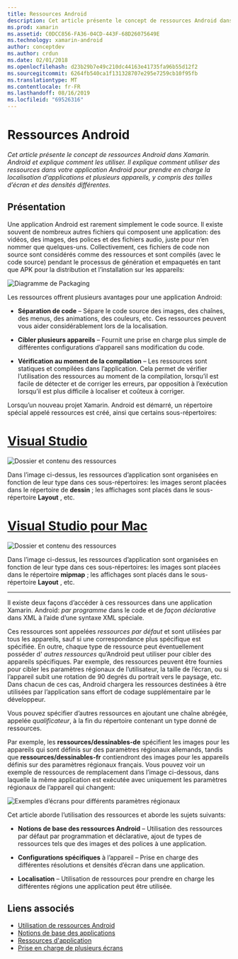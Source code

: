 ```yaml
---
title: Ressources Android
description: Cet article présente le concept de ressources Android dans Xamarin. Android et explique comment les utiliser. Il explique comment utiliser des ressources dans votre application Android pour prendre en charge la localisation d’applications et plusieurs appareils, y compris des tailles d’écran et des densités différentes.
ms.prod: xamarin
ms.assetid: C0DCC856-FA36-04CD-443F-68D26075649E
ms.technology: xamarin-android
author: conceptdev
ms.author: crdun
ms.date: 02/01/2018
ms.openlocfilehash: d23b29b7e49c210dc44163e41735fa96b55d12f2
ms.sourcegitcommit: 6264fb540ca1f131328707e295e7259cb10f95fb
ms.translationtype: MT
ms.contentlocale: fr-FR
ms.lasthandoff: 08/16/2019
ms.locfileid: "69526316"
---
```

# <a name="android-resources"></a>Ressources Android

_Cet article présente le concept de ressources Android dans Xamarin. Android et explique comment les utiliser. Il explique comment utiliser des ressources dans votre application Android pour prendre en charge la localisation d’applications et plusieurs appareils, y compris des tailles d’écran et des densités différentes._


## <a name="overview"></a>Présentation

Une application Android est rarement simplement le code source. Il existe souvent de nombreux autres fichiers qui composent une application: des vidéos, des images, des polices et des fichiers audio, juste pour n’en nommer que quelques-uns. Collectivement, ces fichiers de code non source sont considérés comme des ressources et sont compilés (avec le code source) pendant le processus de génération et empaquetés en tant que APK pour la distribution et l’installation sur les appareils:

![Diagramme de Packaging](images/packaging-diagram.png)

Les ressources offrent plusieurs avantages pour une application Android:

- **Séparation de code** &ndash; Sépare le code source des images, des chaînes, des menus, des animations, des couleurs, etc. Ces ressources peuvent vous aider considérablement lors de la localisation.

- **Cibler plusieurs appareils** &ndash; Fournit une prise en charge plus simple de différentes configurations d’appareil sans modification du code.

- **Vérification au moment de la compilation** &ndash; Les ressources sont statiques et compilées dans l’application. Cela permet de vérifier l’utilisation des ressources au moment de la compilation, lorsqu’il est facile de détecter et de corriger les erreurs, par opposition à l’exécution lorsqu’il est plus difficile à localiser et coûteux à corriger.

Lorsqu’un nouveau projet Xamarin. Android est démarré, un répertoire spécial appelé ressources est créé, ainsi que certains sous-répertoires:

# <a name="visual-studiotabwindows"></a>[Visual Studio](#tab/windows)

![Dossier et contenu des ressources](images/resources-folder-vs.png)

Dans l’image ci-dessus, les ressources d’application sont organisées en fonction de leur type dans ces sous-répertoires: les images seront placées dans le répertoire de **dessin** ; les affichages sont placés dans le sous-répertoire **Layout** , etc.
 
# <a name="visual-studio-for-mactabmacos"></a>[Visual Studio pour Mac](#tab/macos)

![Dossier et contenu des ressources](images/resources-folder-xs.png)

Dans l’image ci-dessus, les ressources d’application sont organisées en fonction de leur type dans ces sous-répertoires: les images sont placées dans le répertoire **mipmap** ; les affichages sont placés dans le sous-répertoire **Layout** , etc.
 
-----

Il existe deux façons d’accéder à ces ressources dans une application Xamarin. Android: *par programme* dans le code et de *façon déclarative* dans XML à l’aide d’une syntaxe XML spéciale.

Ces ressources sont appelées *ressources par défaut* et sont utilisées par tous les appareils, sauf si une correspondance plus spécifique est spécifiée. En outre, chaque type de ressource peut éventuellement posséder d' *autres ressources* qu’Android peut utiliser pour cibler des appareils spécifiques. Par exemple, des ressources peuvent être fournies pour cibler les paramètres régionaux de l’utilisateur, la taille de l’écran, ou si l’appareil subit une rotation de 90 degrés du portrait vers le paysage, etc. Dans chacun de ces cas, Android chargera les ressources destinées à être utilisées par l’application sans effort de codage supplémentaire par le développeur.

Vous pouvez spécifier d’autres ressources en ajoutant une chaîne abrégée, appelée *qualificateur*, à la fin du répertoire contenant un type donné de ressources.

Par exemple, les **ressources/dessinables-de** spécifient les images pour les appareils qui sont définis sur des paramètres régionaux allemands, tandis que **ressources/dessinables-fr** contiendront des images pour les appareils définis sur des paramètres régionaux français. Vous pouvez voir un exemple de ressources de remplacement dans l’image ci-dessous, dans laquelle la même application est exécutée avec uniquement les paramètres régionaux de l’appareil qui changent:

![Exemples d’écrans pour différents paramètres régionaux](images/localized-screenshots.png)

Cet article aborde l’utilisation des ressources et aborde les sujets suivants:

- **Notions de base des ressources Android** &ndash; Utilisation des ressources par défaut par programmation et déclarative, ajout de types de ressources tels que des images et des polices à une application.

- **Configurations spécifiques** à l’appareil &ndash; Prise en charge des différentes résolutions et densités d’écran dans une application.

- **Localisation** &ndash; Utilisation de ressources pour prendre en charge les différentes régions une application peut être utilisée.


## <a name="related-links"></a>Liens associés

- [Utilisation de ressources Android](~/android/app-fundamentals/resources-in-android/android-assets.md)
- [Notions de base des applications](https://developer.android.com/guide/topics/fundamentals.html)
- [Ressources d'application](https://developer.android.com/guide/topics/resources/index.html)
- [Prise en charge de plusieurs écrans](https://developer.android.com/guide/practices/screens_support.html)
